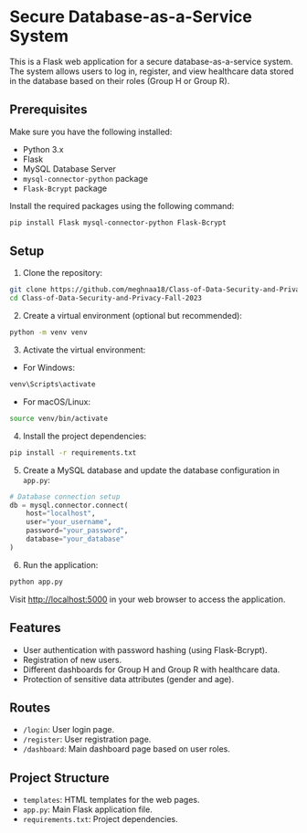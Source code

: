 # Secure Database-as-a-Service System

This is a Flask web application for a secure database-as-a-service system. The system allows users to log in, register, and view healthcare data stored in the database based on their roles (Group H or Group R).

## Prerequisites

Make sure you have the following installed:

- Python 3.x
- Flask
- MySQL Database Server
- `mysql-connector-python` package
- `Flask-Bcrypt` package

Install the required packages using the following command:

```bash
pip install Flask mysql-connector-python Flask-Bcrypt
```

## Setup

1. Clone the repository:

```bash
git clone https://github.com/meghnaa18/Class-of-Data-Security-and-Privacy-Fall-2023.git
cd Class-of-Data-Security-and-Privacy-Fall-2023
```

2. Create a virtual environment (optional but recommended):

```bash
python -m venv venv
```

3. Activate the virtual environment:

- For Windows:

```bash
venv\Scripts\activate
```

- For macOS/Linux:

```bash
source venv/bin/activate
```

4. Install the project dependencies:

```bash
pip install -r requirements.txt
```

5. Create a MySQL database and update the database configuration in `app.py`:

```python
# Database connection setup
db = mysql.connector.connect(
    host="localhost",
    user="your_username",
    password="your_password",
    database="your_database"
)
```

6. Run the application:

```bash
python app.py
```

Visit [http://localhost:5000](http://localhost:5000) in your web browser to access the application.

## Features

- User authentication with password hashing (using Flask-Bcrypt).
- Registration of new users.
- Different dashboards for Group H and Group R with healthcare data.
- Protection of sensitive data attributes (gender and age).

## Routes

- `/login`: User login page.
- `/register`: User registration page.
- `/dashboard`: Main dashboard page based on user roles.

## Project Structure

- `templates`: HTML templates for the web pages.
- `app.py`: Main Flask application file.
- `requirements.txt`: Project dependencies.